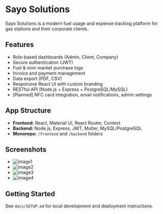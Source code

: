 # Sayo Solutions

Sayo Solutions is a modern fuel usage and expense tracking platform for gas stations and their corporate clients.

## Features

- Role-based dashboards (Admin, Client, Company)
- Secure authentication (JWT)
- Fuel & mini-market purchase logs
- Invoice and payment management
- Data export (PDF, CSV)
- Responsive React UI with custom branding
- RESTful API (Node.js + Express + PostgreSQL/MySQL)
- [Planned] NFC card integration, email notifications, admin settings

## App Structure

- **Frontend:** React, Material UI, React Router, Context
- **Backend:** Node.js, Express, JWT, Multer, MySQL/PostgreSQL
- **Monorepo:** `/frontend` and `/backend` folders

## Screenshots

- ![image1](image1)
- ![image2](image2)
- ![image3](image3)
- ![image4](image4)

## Getting Started

See `docs/SETUP.md` for local development and deployment instructions.
